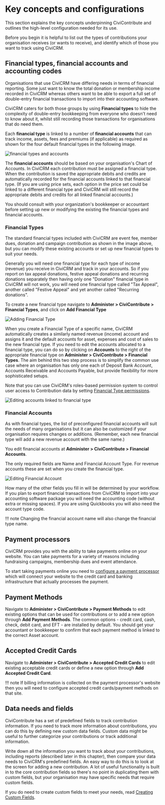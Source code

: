 # Key concepts and configurations

This section explains the key concepts underpinning CiviContribute and outlines
the high-level configuration needed for its use.

Before you begin it is helpful to list out the types of contributions your
organisation receives (or wants to receive), and identify which of those you
want to track using CiviCRM.

## Financial types, financial accounts and accounting codes

Organisations that use CiviCRM have differing needs in terms of financial
reporting.  Some just want to know the total donation or membership income
recorded in CiviCRM whereas others want to be able to export a full set of
double-entry financial transactions to import into their accounting software.

CiviCRM caters for both those groups by using **Financial types** to hide the
complexity of double-entry bookkeeping from everyone who doesn't need to know
about it, whilst still recording those transactions for organisations that do
need them.

Each **financial type** is linked to a number of **financial accounts** that
can track income, assets, fees and premiums (if applicable) as
required as shown for the four default financial types in the following image.


![financial types and accounts](/img/civicontribute-financial-types-and-accounts.png)


The **financial accounts** should be based on your organisation's
Chart of Accounts. In CiviCRM each contribution must be assigned a financial type.
When the contribution is saved the appropriate debits and credits are
automatically recorded for the financial accounts linked to that financial type.
(If you are using
price sets, each option in the price set could be linked to a different
financial type and CiviCRM will still record the appropriate debits and
credits for all linked financial accounts.)  

You should consult with your organization's bookkeeper or accountant before
setting up new or modifying the existing the financial types and financial
accounts.

### Financial Types

The standard financial types included with CiviCRM are event fee, member dues,
donation and campaign contribution  as shown in the image above, but you can
modify these existing accounts or set up new financial types to suit your needs.

Generally you will need one financial type for each type of income (revenue)
you receive in CiviCRM and track in your accounts. So if you report on tax
appeal donations, festive appeal donations and recurring donations separately
then having only one "Donation" financial type in CiviCRM will not work, you
will need one financial type called "Tax Appeal", another called "Festive
Appeal" and yet another called "Recurring donations".

To create a new financial type navigate to **Administer > CiviContribute >
Financial Types**,  and click on **Add Financial Type**

![Adding Financial Type](/img/civicontribute-financial-types-add-new.png)

When you create a Financial Type of a specific name, CiviCRM automatically
creates a similarly named revenue (income) account and assigns it and
the default accounts for asset, expenses and cost of sales to the new financial
type. If you need to edit the accounts allocated to a financial type,
you can do so by clicking on **Accounts** to the right of the appropriate
financial type on **Administer > CiviContribute > Financial Types**.
The aim behind this two step process is to
simplify the common use case where an organisation has only one each of
Deposit Bank Account, Accounts Receivable and Accounts Payable, but provide
flexibility for more sophisticated setups.

Note that you can use CiviCRM's roles-based permission system to control user access to Contribution data by setting [Financial Type permissions](/initial-set-up/permissions-and-access-control.md#financial-type-permissions).

![Editing accounts linked to financial type](/img/civicontribute-financial-types-linked-accounts.png)

### Financial Accounts

As with financial types, the list of preconfigured financial accounts will
suit the needs of many organisations but it can also be customized if your
organisation requires changes or additions. (Remember, each new financial type
will add a new revenue account with the same name.)

You edit financial accounts at **Administer > CiviContribute > Financial Accounts**.

The only required fields are Name and Financial Account Type. For revenue
accounts these are set when you create the financial type.

![Editing Financial Account](/img/civicontribute-financial-account-edit.png)

How many of the other fields you fill in will be determined by your workflow.
If you plan to export financial transactions from CiviCRM to import into your
accounting software package you will need the accounting code (without
extra or missing spaces).  If you are using Quickbooks you will also need the
account type code.

!!! note
    Changing the financial account name will also change the financial type name.

## Payment processors

CiviCRM provides you with the ability to take payments online on your
website. You can take payments for a variety of reasons including
fundraising campaigns, membership dues and event attendance.

To start taking payments online you need to [configure a payment processor](/contributions/payment-processors.md)
which will connect your website to the credit card and banking
infrastructure that actually processes the payment.

## Payment Methods

Navigate to **Administer > CiviContribute > Payment Methods** to
edit existing options that can be used for contributions or to add a new
option through **Add Payment Methods**. The common options - credit
card, cash, check, debit card, and EFT - are installed by default. You should
get your accountant or bookkeeper to confirm that each payment method is linked
to the correct Asset account.


## Accepted Credit Cards

Navigate to **Administer > CiviContribute > Accepted Credit Cards** to
edit existing acceptable credit cards or define a new option through
**Add Accepted Credit Card**.

!!! note
    If billing information is collected on the payment processor's website
    then you will need to configure accepted credit cards/payment methods on 
    that site.

## Data needs and fields

CiviContribute has a set of predefined fields to track contribution
information. If you need to track more information about contributions,
you can do this by defining new custom data fields. Custom data might be
useful to further categorize your contributions or track additional
information.

Write down all the information you want to track about your
contributions, including reports (described later in this chapter), then
compare your data needs to CiviCRM's predefined fields. An easy way to
do this is to look at the screen for adding a new contribution. A lot
of useful functionality is built in to the core contribution fields so
there's no point in duplicating them with custom fields, but your
organisation may have specific needs that require custom fields.

If you do need to create custom fields to meet your needs, read [Creating Custom Fields](/organising-your-data/creating-custom-fields.md).

